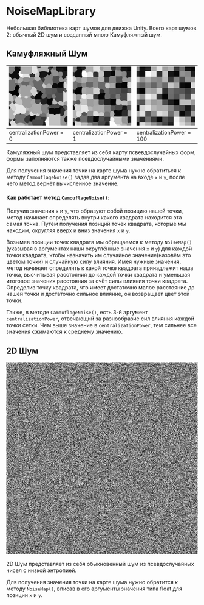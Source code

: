 # NoiseMapLibrary

Небольшая библиотека карт шумов для движка Unity. Всего карт шумов 2: обычный 2D шум и созданный мною Камуфляжный шум.

## Камуфляжный Шум

| ![Image1](CamouflageNoise/CentralizationPower0.png) | ![Image2](CamouflageNoise/CentralizationPower1.png) | ![Image3](CamouflageNoise/CentralizationPower100.png) |
|------------------------------------------|------------------------------------------|------------------------------------------|
| centralizationPower = 0                  |     centralizationPower = 1              |         centralizationPower = 100        |

Камуляжный шум представляет из себя карту псвевдослучайных форм, формы заполняются также псевдослучайными значениями.

Для получения значения точки на карте шума нужно обратиться к методу `CamouflageNoise()` задав два аргумента на входе `x` и `y`, после чего метод вернёт вычисленное значение.

#### Как работает метод `CamouflageNoise()`:

Получив значения `x` и `y`, что образуют собой позицию нашей точки, метод начинает определять внутри какого квадрата находится эта самая точка.
Путём получения позиций точек квадрата, которые мы находим, округляя вверх и вниз значения `x` и `y`.

Возымев позиции точек квадрата мы обращаемся к методу `NoiseMap()`(указывая в аргументах наши округлённые значения `x` и `y`) для каждой точки квадрата, чтобы назначить им случайное значение(назовём это цветом точки) и случайную силу влияния.
Имея нужные значения, метод начинает определять к какой точке квадрата принадлежит наша точка, высчитывая расстояния до каждой точки квадрата и уменьшая итоговое значения расстояния за счёт силы влияния точки квадрата.
Определив точку квадрата, что имеет достаточно малое расстояние до нашей точки и достаточно сильное влияние, он возвращает цвет этой точки.

Также, в методе `CamouflageNoise()`, есть 3-й аргумент `centralizationPower`, отвечающий за разнообразие сил влияния каждой точки сетки. Чем выше значение в `centralizationPower`, тем сильнее все значения сжимаются к среднему значению. 

## 2D Шум

![512x512 Карта шума](NoiseMap.png)

2D Шум представляет из себя обыкновенный шум из псевдослучайных чисел с низкой энтропией.

Для получения значения точки на карте шума нужно обратится к методу `NoiseMap()`, вписав в его аргументы значения типа float для позиции `x` и `y`.

